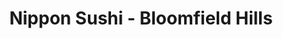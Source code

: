 ---
layout: place
title: "Nippon Sushi - Bloomfield Hills"
permalink: /michigan/bloomfield-hills/nippon-sushi-bloomfield-hills.html
stateAbbr: MI
stateName: Michigan
cityName: Bloomfield Hills
seo:
  name: "Nippon Sushi - Bloomfield Hills"
  type: Restaurant
  links: https://www.nipponsushibar.com/
description: "Nippon Sushi - Bloomfield Hills serves delicious sushi in Bloomfield Hills, Michigan. Try fresh Japanese dishes for a great dining experience. Available for takeout, delivery, lunch, and dinner."
place_id: ChIJwWjT3N2-JIgRBU4IE7IuVs0
photos:
  - name: >-
      places/ChIJwWjT3N2-JIgRBU4IE7IuVs0/photos/AeeoHcL_AO7Z7c5IxjBgck3qkP-nrQxoJYKTElToTti2TsGYRV0av2G4hBbXi2yeV9a5CSvP-6xTl45nHg37ELqpDTFQqlAaS3VvbGmgBoQBv52qFxcp6Kqwj41EWfpo6JbHci2PS95Mxk5Ow6DeSKA-GKtyElNg-lozP9rf2rPb9XyCn_lqdCnkTJ0qg9cnuYQGxRQWxa5hl359VBqm5h-woIdMPudkzAc9dJDnpGMeGj-OISUpzBc3aZMxjAi3lWJBNAXixvj2GPtNMikgiq-mrFlcDoPqkDf0R68Id0sVFjPT_A
    widthPx: 1080
    heightPx: 1080
    authorAttributions:
      - displayName: Nippon Sushi - Bloomfield Hills
        uri: https://maps.google.com/maps/contrib/117104029655858964763
        photoUri: >-
          https://lh3.googleusercontent.com/a-/ALV-UjVI6OqpRvJ2XeWnLrLhnCHssZGb6STWsk5gtiu5MUWZS_qNfhTJ=s100-p-k-no-mo
    flagContentUri: >-
      https://www.google.com/local/imagery/report/?cb_client=maps_api_places.places_api&image_key=!1e10!2sAF1QipN7kW8Ip2WJFcV3aCgPAqGoQW59VPITe56j-2XW&hl=en-US
    googleMapsUri: >-
      https://www.google.com/maps/place//data=!3m4!1e2!3m2!1sAF1QipN7kW8Ip2WJFcV3aCgPAqGoQW59VPITe56j-2XW!2e10!4m2!3m1!1s0x8824bedddcd368c1:0xcd562eb213084e05
  - name: >-
      places/ChIJwWjT3N2-JIgRBU4IE7IuVs0/photos/AeeoHcLBWw6dKqdh6g4WTrZpodAz_UlfzyJrPYqCyhSX_1NbHwPaUGzOGZEu02_4yUSmS2RPcB8NYjjcWJGZFmSZ3iT_Bw7ubxOSZOMV7OKB20o-gqIBW2RQPJPmp86w8sWOP0kNazkhql02kfc5C8C3c8urBTotaNwzZdPBifofA4cYkJVNubvo9GPhYWlNZsrqowzajpVMJP9AFw9DjueLT2QPTVacfyF8Xidejq4n0jmcMXpPLw3CTkJ3BmJiN6RyAR17RV2WnCiQxSbLLyS0b38dEK5XaTI1SCbPzxurjyA8sg
    widthPx: 4800
    heightPx: 3201
    authorAttributions:
      - displayName: Nippon Sushi - Bloomfield Hills
        uri: https://maps.google.com/maps/contrib/117104029655858964763
        photoUri: >-
          https://lh3.googleusercontent.com/a-/ALV-UjVI6OqpRvJ2XeWnLrLhnCHssZGb6STWsk5gtiu5MUWZS_qNfhTJ=s100-p-k-no-mo
    flagContentUri: >-
      https://www.google.com/local/imagery/report/?cb_client=maps_api_places.places_api&image_key=!1e10!2sAF1QipMeHldCo-LtbrBmvhvGdTbvffgQfflGYzH6enFh&hl=en-US
    googleMapsUri: >-
      https://www.google.com/maps/place//data=!3m4!1e2!3m2!1sAF1QipMeHldCo-LtbrBmvhvGdTbvffgQfflGYzH6enFh!2e10!4m2!3m1!1s0x8824bedddcd368c1:0xcd562eb213084e05
  - name: >-
      places/ChIJwWjT3N2-JIgRBU4IE7IuVs0/photos/AeeoHcL2Rn4yd134zg_wDGhhjHgQyfsyhlyM0JxcXiEfFrdi7fSneEf7fYDRJwFn7WzH8_WqcNDHW3zyfBmcGbjqpj3JeqBg3YT9Sl5uo5ovqqX55--OlYuIUWLYeMn2IohdDU2IF-5hga_hO6kRicIBJb0asGYO_W8Kg1aIwcl-v087jfOzx0eYjW3H_jdEw9gmBhnSkmqutT0X2dtbeP3FF-zhYAGabYGrFv2nCQmNGzdGxkkz6ZoAAX1bgTIBj3DDParDmdRrbGDdT_0yNdcJZGJNzXL4-MkKcDpTO00rWfY2Gw
    widthPx: 1080
    heightPx: 1080
    authorAttributions:
      - displayName: Nippon Sushi - Bloomfield Hills
        uri: https://maps.google.com/maps/contrib/117104029655858964763
        photoUri: >-
          https://lh3.googleusercontent.com/a-/ALV-UjVI6OqpRvJ2XeWnLrLhnCHssZGb6STWsk5gtiu5MUWZS_qNfhTJ=s100-p-k-no-mo
    flagContentUri: >-
      https://www.google.com/local/imagery/report/?cb_client=maps_api_places.places_api&image_key=!1e10!2sAF1QipPAbTon32SYhNTReYJKvZm4wVxGHmhv2p25r76s&hl=en-US
    googleMapsUri: >-
      https://www.google.com/maps/place//data=!3m4!1e2!3m2!1sAF1QipPAbTon32SYhNTReYJKvZm4wVxGHmhv2p25r76s!2e10!4m2!3m1!1s0x8824bedddcd368c1:0xcd562eb213084e05
  - name: >-
      places/ChIJwWjT3N2-JIgRBU4IE7IuVs0/photos/AeeoHcI7lms3Y_7lu2NJ5cVHSSxxmFdiohyKF8hM1yC-zGTCEDEcagWnKcGPxGOHodArvyJI6ib-WiP0LyKdx5Ss8JRWKkq894iI59FnR1L0r8OyB7zmE934sS84sA9OphxKdTmGVVVAFh2bVDcoLSkCaep0cPlbxNHy6CE4lE1ZDq9pphM6Jk1UCah3Q5WxhioAJdAJ8AUw7Lz4MRh8Gx4gJ-hjqG5cQywoJK1VHneMQ_jEMySXLkHOQKvfnsd9GAcGBjLw77Hkb_-YBO4J2f3tohLb9m_U-InWl3PVTEPbsvWtUA
    widthPx: 4800
    heightPx: 3201
    authorAttributions:
      - displayName: Nippon Sushi - Bloomfield Hills
        uri: https://maps.google.com/maps/contrib/117104029655858964763
        photoUri: >-
          https://lh3.googleusercontent.com/a-/ALV-UjVI6OqpRvJ2XeWnLrLhnCHssZGb6STWsk5gtiu5MUWZS_qNfhTJ=s100-p-k-no-mo
    flagContentUri: >-
      https://www.google.com/local/imagery/report/?cb_client=maps_api_places.places_api&image_key=!1e10!2sAF1QipNNx6n5cztrvKj2bkCTwxa0r6qyuhezYmCYCReK&hl=en-US
    googleMapsUri: >-
      https://www.google.com/maps/place//data=!3m4!1e2!3m2!1sAF1QipNNx6n5cztrvKj2bkCTwxa0r6qyuhezYmCYCReK!2e10!4m2!3m1!1s0x8824bedddcd368c1:0xcd562eb213084e05
  - name: >-
      places/ChIJwWjT3N2-JIgRBU4IE7IuVs0/photos/AeeoHcIbqec6QQ44FVT4aWeL4PyKn7wRvrRAQscI7F9Z7dgsMV57OvK-AwYqMlom2T4cPe4HfqQwyIv3T0CX_4q24ysTCex8piXRBIofPh6rQgWBS7mReL8nYAVVPZZQfMuqCtBXhiQWh2rhFDTm_G3-LVbN8ZkqTpbkvE2Jy8dnJLzr6EWfaxUvL153aH2ZFg4ecLh_J2vOySn-VEbqkyfRJdJrNYWOQYqe77TZVZX0w-5Cp_1nduf_oppS1E02944aT_WIowzyqRFGJ553Px1FiSE7XeKjyQHuElI4GywUt1Y9rQ
    widthPx: 1080
    heightPx: 1080
    authorAttributions:
      - displayName: Nippon Sushi - Bloomfield Hills
        uri: https://maps.google.com/maps/contrib/117104029655858964763
        photoUri: >-
          https://lh3.googleusercontent.com/a-/ALV-UjVI6OqpRvJ2XeWnLrLhnCHssZGb6STWsk5gtiu5MUWZS_qNfhTJ=s100-p-k-no-mo
    flagContentUri: >-
      https://www.google.com/local/imagery/report/?cb_client=maps_api_places.places_api&image_key=!1e10!2sAF1QipP6F3Zb_z_sHX2sROeiqO6T0kXtgjaJ0qWnpTMg&hl=en-US
    googleMapsUri: >-
      https://www.google.com/maps/place//data=!3m4!1e2!3m2!1sAF1QipP6F3Zb_z_sHX2sROeiqO6T0kXtgjaJ0qWnpTMg!2e10!4m2!3m1!1s0x8824bedddcd368c1:0xcd562eb213084e05
  - name: >-
      places/ChIJwWjT3N2-JIgRBU4IE7IuVs0/photos/AeeoHcIf7fZdWLHmlzR28b7PGZBjR56rfNMw1ATSHLMnAg2LBy_thbecEzjNAR-FpGmMbJT_QPpJ8byu1ex4Uz9J9S0-QNBczXC7Suvm30lEepQVZSS71zxSng57_ffO4VsxH3r0GQw17C4-QgpSJKeoFf22_FFA0AdzJ2Kc7PS7fawZG3yAD-nrMw0-ZNBmYMtrVHWKYWsHcCP4mClND63PT2Sq_ZutDcxBeg4hnYgkUbLwQmISStv4MUcehnqo-bDgZFnWsebUJPqFJuwHRfw3JLElqyn_5NIvP_3apXhQDIwvCQ
    widthPx: 1080
    heightPx: 1080
    authorAttributions:
      - displayName: Nippon Sushi - Bloomfield Hills
        uri: https://maps.google.com/maps/contrib/117104029655858964763
        photoUri: >-
          https://lh3.googleusercontent.com/a-/ALV-UjVI6OqpRvJ2XeWnLrLhnCHssZGb6STWsk5gtiu5MUWZS_qNfhTJ=s100-p-k-no-mo
    flagContentUri: >-
      https://www.google.com/local/imagery/report/?cb_client=maps_api_places.places_api&image_key=!1e10!2sAF1QipO-_xNmR2TbvTRHgTcmRJnm4nQMeQ_R6urOBoBc&hl=en-US
    googleMapsUri: >-
      https://www.google.com/maps/place//data=!3m4!1e2!3m2!1sAF1QipO-_xNmR2TbvTRHgTcmRJnm4nQMeQ_R6urOBoBc!2e10!4m2!3m1!1s0x8824bedddcd368c1:0xcd562eb213084e05
  - name: >-
      places/ChIJwWjT3N2-JIgRBU4IE7IuVs0/photos/AeeoHcL6RZGwCScuj7fQwc2rcJ7pu1EuM_vTzXqQStpVGwo-QdRZZoojd2BVZpjuexaWoFH3aSXZ2juXuozVpWcPSlE7DbwMncQOTnKtbuPmXCAY4IkhlWk5vfjWcoe5VtnjcQhGBAcVM_0NM8mKHgPvRrZFl4b5A7zSOx64WYXZg5rxan6FUJS2eH-wuhorjGzzCwu5QE8RV6JQhimvYPVGEciDvUqZgLcoqMkJhM-dZa6QnVUOLMWx50NVys3TzVHlNtnnTGrh1ONF67cragRtxCcoWfnK0IqHVfJondfmls4fZw
    widthPx: 1080
    heightPx: 1080
    authorAttributions:
      - displayName: Nippon Sushi - Bloomfield Hills
        uri: https://maps.google.com/maps/contrib/117104029655858964763
        photoUri: >-
          https://lh3.googleusercontent.com/a-/ALV-UjVI6OqpRvJ2XeWnLrLhnCHssZGb6STWsk5gtiu5MUWZS_qNfhTJ=s100-p-k-no-mo
    flagContentUri: >-
      https://www.google.com/local/imagery/report/?cb_client=maps_api_places.places_api&image_key=!1e10!2sAF1QipOIfM8dZ93uf7qBJjVYU6Mmhy8i_0NdGbEImFTC&hl=en-US
    googleMapsUri: >-
      https://www.google.com/maps/place//data=!3m4!1e2!3m2!1sAF1QipOIfM8dZ93uf7qBJjVYU6Mmhy8i_0NdGbEImFTC!2e10!4m2!3m1!1s0x8824bedddcd368c1:0xcd562eb213084e05
  - name: >-
      places/ChIJwWjT3N2-JIgRBU4IE7IuVs0/photos/AeeoHcJq9mmeIF8i3p1at0JOOxblUKZSH9DZ5AQvciv6XlXrc0z-rb4yHgCWGG5x2zQI55tlGEjq7BuiUOfWrogNf3W2Ky_-R2dhumNib5nYiHz_hIZ5eijSWlxtPqqGJIjyIQkFCM2bKv92oE8p6tw7f3X9h-htBzUWR1ROn1hNLiqlv9LuUh-9vpYEVo_mGx9P-UYvD-M5ULdg45scwEN2a5EzhH3AA_EOY1ew7WgeHlai9J7mswhUs_GeuUvsjs9V5LvQBqsXM7faBFOI2lQ6FYmb8g-BW_nQ0n0ADCPMefvzEA
    widthPx: 1080
    heightPx: 1080
    authorAttributions:
      - displayName: Nippon Sushi - Bloomfield Hills
        uri: https://maps.google.com/maps/contrib/117104029655858964763
        photoUri: >-
          https://lh3.googleusercontent.com/a-/ALV-UjVI6OqpRvJ2XeWnLrLhnCHssZGb6STWsk5gtiu5MUWZS_qNfhTJ=s100-p-k-no-mo
    flagContentUri: >-
      https://www.google.com/local/imagery/report/?cb_client=maps_api_places.places_api&image_key=!1e10!2sAF1QipPiv0ZcyK_vm0-BzfjQAOiPgtdldOZqvpxIho4N&hl=en-US
    googleMapsUri: >-
      https://www.google.com/maps/place//data=!3m4!1e2!3m2!1sAF1QipPiv0ZcyK_vm0-BzfjQAOiPgtdldOZqvpxIho4N!2e10!4m2!3m1!1s0x8824bedddcd368c1:0xcd562eb213084e05
  - name: >-
      places/ChIJwWjT3N2-JIgRBU4IE7IuVs0/photos/AeeoHcLhDXP1DqUiIH33_LnpVFFGxtc7td_SzKjlV9_xGU4laxvAgnSamgIem6B15NRG0ZJ7XAlFu4mFsB-QEPJDDajFX_oc4_YFIVYKkWn0-qkmlV4M-6_GWzQfIr-fUzEijPPVJlG3ngpde2QmfYs4K-oiLkPc5HYTe4t1E1NAvbioW0zR_R_PqRtqZlikYZBnOrRECefJLBh2A5y8qGxVUDCx4eTy4MnyjLMyoB9_JxRemTq96-4cB79MXp4z1KJgl8bmOx-MQ3ME0uccLyO0CrS_js01Khg2aqmWTbvWCyVwZXB9D4thE0LfwV03RhmH9HA1404ujtxTUt3k7KO6PkMzJ_baLIcSN3pCFDUVs0fKLi9199mB6qUU2q9EReEXCAKslFJkh7VS9M17dGUllZ4pS8I4gJuYq6zQKfX3eRPfPA
    widthPx: 4000
    heightPx: 3000
    authorAttributions:
      - displayName: s v
        uri: https://maps.google.com/maps/contrib/112128950703809886609
        photoUri: >-
          https://lh3.googleusercontent.com/a-/ALV-UjUhDuxOCDCBizBzwbZyAI8OWVPyvEphk5AOQV6jt_8C6WlE9fFt=s100-p-k-no-mo
    flagContentUri: >-
      https://www.google.com/local/imagery/report/?cb_client=maps_api_places.places_api&image_key=!1e10!2sCIHM0ogKEICAgIDEhJrqRQ&hl=en-US
    googleMapsUri: >-
      https://www.google.com/maps/place//data=!3m4!1e2!3m2!1sCIHM0ogKEICAgIDEhJrqRQ!2e10!4m2!3m1!1s0x8824bedddcd368c1:0xcd562eb213084e05
  - name: >-
      places/ChIJwWjT3N2-JIgRBU4IE7IuVs0/photos/AeeoHcKpei3AWyVfrTj7WRcgpRIGgwoV-XYf0WAAzu1epqZvtre82xXgW1cmdZ9-qRssWb9UGokRRaslUeJBGO4ScG_1cnNlY8AvMPd81YEomx5Hqqqhp_n1SPx_p_k-gaDRrZein94giYk1Hw8kYwFoDVJCT8BBlbCw7DjrzN-bZ3orE8OVFg9dc9wKKiwZiHYNPQQ3Zttkcu_2j0SvFYq4qDXeLnlhiRZ3AqJnFabFEO5ea5ybKAV1Nxdk9APmEcIU3vM3PoIhpvR8BApCZR1j1Sl_L2Fx5czDDwQdcgAK63coFw
    widthPx: 1080
    heightPx: 1080
    authorAttributions:
      - displayName: Nippon Sushi - Bloomfield Hills
        uri: https://maps.google.com/maps/contrib/117104029655858964763
        photoUri: >-
          https://lh3.googleusercontent.com/a-/ALV-UjVI6OqpRvJ2XeWnLrLhnCHssZGb6STWsk5gtiu5MUWZS_qNfhTJ=s100-p-k-no-mo
    flagContentUri: >-
      https://www.google.com/local/imagery/report/?cb_client=maps_api_places.places_api&image_key=!1e10!2sAF1QipN0sk-Kb4Zyqfo2GdKctnzxWtZLIOyetKD5Hstq&hl=en-US
    googleMapsUri: >-
      https://www.google.com/maps/place//data=!3m4!1e2!3m2!1sAF1QipN0sk-Kb4Zyqfo2GdKctnzxWtZLIOyetKD5Hstq!2e10!4m2!3m1!1s0x8824bedddcd368c1:0xcd562eb213084e05
address: 2079 S Telegraph Rd, Bloomfield Hills, MI 48302, USA
street: 2079 S Telegraph Rd
city: Bloomfield Hills
state: MI
zip: '48302'
country: USA
neighborhood: null
latitude: '42.608879'
longitude: '-83.299774'
accessibility_options:
  wheelchairAccessibleParking: true
  wheelchairAccessibleEntrance: true
  wheelchairAccessibleRestroom: true
  wheelchairAccessibleSeating: true
business_status: OPERATIONAL
name: Nippon Sushi - Bloomfield Hills
google_maps_links:
  directionsUri: >-
    https://www.google.com/maps/dir//''/data=!4m7!4m6!1m1!4e2!1m2!1m1!1s0x8824bedddcd368c1:0xcd562eb213084e05!3e0
  placeUri: https://maps.google.com/?cid=14796064968130711045
  writeAReviewUri: >-
    https://www.google.com/maps/place//data=!4m3!3m2!1s0x8824bedddcd368c1:0xcd562eb213084e05!12e1
  reviewsUri: >-
    https://www.google.com/maps/place//data=!4m4!3m3!1s0x8824bedddcd368c1:0xcd562eb213084e05!9m1!1b1
  photosUri: >-
    https://www.google.com/maps/place//data=!4m3!3m2!1s0x8824bedddcd368c1:0xcd562eb213084e05!10e5
primary_type: Sushi Restaurant
opening_hours:
  regular: null
  current: null
secondary_opening_hours:
  regular:
    weekdayDescriptions: null
    type: null
  current:
    weekdayDescriptions: null
    type: null
phone: (248) 481-9581
price_level: PRICE_LEVEL_MODERATE
price_range: $20 &ndash; $30
rating: '4.4'
rating_count: 0
website: https://www.nipponsushibar.com/
reviews:
  - name: >-
      places/ChIJwWjT3N2-JIgRBU4IE7IuVs0/reviews/ChdDSUhNMG9nS0VJQ0FnSURaeFlXS29BRRAB
    relativePublishTimeDescription: a year ago
    rating: 5
    text:
      text: >-
        Not sure if Nippon Sushi is a chain, but it has that vibe. Really
        enjoyed our rolls, nonetheless. I recommend the spicy salmon and
        yellowtail with scallion, very fresh and well put together. We’ll be
        back! Oh, and the bathroom was immaculate.
      languageCode: en
    originalText:
      text: >-
        Not sure if Nippon Sushi is a chain, but it has that vibe. Really
        enjoyed our rolls, nonetheless. I recommend the spicy salmon and
        yellowtail with scallion, very fresh and well put together. We’ll be
        back! Oh, and the bathroom was immaculate.
      languageCode: en
    authorAttribution:
      displayName: Amanda Kilroe
      uri: https://www.google.com/maps/contrib/106893839338849213454/reviews
      photoUri: >-
        https://lh3.googleusercontent.com/a-/ALV-UjU8uYSdrJZ_hxlOiGHj2PKV5uyGCsr10jUopdBrGDQniY3QM3E=s128-c0x00000000-cc-rp-mo-ba6
    publishTime: '2023-10-05T01:11:16.519569Z'
    flagContentUri: >-
      https://www.google.com/local/review/rap/report?postId=ChdDSUhNMG9nS0VJQ0FnSURaeFlXS29BRRAB&d=17924085&t=1
    googleMapsUri: >-
      https://www.google.com/maps/reviews/data=!4m6!14m5!1m4!2m3!1sChdDSUhNMG9nS0VJQ0FnSURaeFlXS29BRRAB!2m1!1s0x8824bedddcd368c1:0xcd562eb213084e05
  - name: >-
      places/ChIJwWjT3N2-JIgRBU4IE7IuVs0/reviews/ChdDSUhNMG9nS0VJQ0FnSUQxNG9YTWdRRRAB
    relativePublishTimeDescription: a year ago
    rating: 3
    text:
      text: >-
        This is truly a nice above average restaurant as far as decor, food,
        etc.


        Sushi I am not a fan, but a very special friend of mine this was a
        special occasion - so we went. As the stars I rated, the atmosphere is
        good. Service pretty good (not 5 star though), and even though I had no
        opinion on sushi, I graded based on what my friend thought. Food was
        absolutely 5 stars. Everything prepared perfectly. Tasty. And the food
        presentation is way above average.


        Now I will explain how they fell to only a three star rating: PRICES. I
        fully understand about prices have risen in restaurants. I also
        understand sushi restaurants charge more, not just because of fresh fish
        but probably the  pay extended to the amazing chefs that have such
        talent putting these dishes together. The art of it.


        Quite a few other reviews mentioned the prices but I took them lightly
        just figuring from people that don't dine out regularly anymore, and the
        realization this restaurant is in a pretty high income area - but my
        review lost 2 stars; prices were 100% insane. You will love the food,
        bill not so much.


        2 people, I ate light, friend did order more, only ONE drink a piece.
        $130!!! (+ tip). WHEW!
      languageCode: en
    originalText:
      text: >-
        This is truly a nice above average restaurant as far as decor, food,
        etc.


        Sushi I am not a fan, but a very special friend of mine this was a
        special occasion - so we went. As the stars I rated, the atmosphere is
        good. Service pretty good (not 5 star though), and even though I had no
        opinion on sushi, I graded based on what my friend thought. Food was
        absolutely 5 stars. Everything prepared perfectly. Tasty. And the food
        presentation is way above average.


        Now I will explain how they fell to only a three star rating: PRICES. I
        fully understand about prices have risen in restaurants. I also
        understand sushi restaurants charge more, not just because of fresh fish
        but probably the  pay extended to the amazing chefs that have such
        talent putting these dishes together. The art of it.


        Quite a few other reviews mentioned the prices but I took them lightly
        just figuring from people that don't dine out regularly anymore, and the
        realization this restaurant is in a pretty high income area - but my
        review lost 2 stars; prices were 100% insane. You will love the food,
        bill not so much.


        2 people, I ate light, friend did order more, only ONE drink a piece.
        $130!!! (+ tip). WHEW!
      languageCode: en
    authorAttribution:
      displayName: Todd
      uri: https://www.google.com/maps/contrib/107703778179208929144/reviews
      photoUri: >-
        https://lh3.googleusercontent.com/a-/ALV-UjWuVlEIWlIezB3YV-SAqJLRNS06YZmrJV3C7BMAG4c6RU3D9CqR=s128-c0x00000000-cc-rp-mo-ba5
    publishTime: '2024-01-06T05:51:20.154573Z'
    flagContentUri: >-
      https://www.google.com/local/review/rap/report?postId=ChdDSUhNMG9nS0VJQ0FnSUQxNG9YTWdRRRAB&d=17924085&t=1
    googleMapsUri: >-
      https://www.google.com/maps/reviews/data=!4m6!14m5!1m4!2m3!1sChdDSUhNMG9nS0VJQ0FnSUQxNG9YTWdRRRAB!2m1!1s0x8824bedddcd368c1:0xcd562eb213084e05
  - name: >-
      places/ChIJwWjT3N2-JIgRBU4IE7IuVs0/reviews/ChZDSUhNMG9nS0VJQ0FnSUQtb1lDckhBEAE
    relativePublishTimeDescription: 2 years ago
    rating: 5
    text:
      text: >-
        I love this restaurant. I think that they have the best sushi,
        specifically the signature Alaska Roll. It melts in your mouth! Its like
        a drug! We also love the dumpling appetizers, beef and shrimp. The food
        comes out so quickly. Good, fast service. I will be a frequenter of
        Nippon.
      languageCode: en
    originalText:
      text: >-
        I love this restaurant. I think that they have the best sushi,
        specifically the signature Alaska Roll. It melts in your mouth! Its like
        a drug! We also love the dumpling appetizers, beef and shrimp. The food
        comes out so quickly. Good, fast service. I will be a frequenter of
        Nippon.
      languageCode: en
    authorAttribution:
      displayName: Taylor Levi
      uri: https://www.google.com/maps/contrib/107234545833186141246/reviews
      photoUri: >-
        https://lh3.googleusercontent.com/a-/ALV-UjWadnigzGVPLGlvL6Vn69wXXW7h3TpBCAfej2kjZSHW5OOzlPM=s128-c0x00000000-cc-rp-mo
    publishTime: '2022-12-01T16:26:42.440454Z'
    flagContentUri: >-
      https://www.google.com/local/review/rap/report?postId=ChZDSUhNMG9nS0VJQ0FnSUQtb1lDckhBEAE&d=17924085&t=1
    googleMapsUri: >-
      https://www.google.com/maps/reviews/data=!4m6!14m5!1m4!2m3!1sChZDSUhNMG9nS0VJQ0FnSUQtb1lDckhBEAE!2m1!1s0x8824bedddcd368c1:0xcd562eb213084e05
  - name: >-
      places/ChIJwWjT3N2-JIgRBU4IE7IuVs0/reviews/ChZDSUhNMG9nS0VJQ0FnSUN4a2NLMkdBEAE
    relativePublishTimeDescription: a year ago
    rating: 3
    text:
      text: >-
        Food was really good and service was alright.  The spicy garlic edamame
        was really good! My only complaint is typically sushi places will
        provide soup and salad when you get multiple rolls and they do not. I
        did really want salad so I got it and it was good and really big but it
        made the meal even pricier. I would maybe come back after trying some
        other local sushi places.
      languageCode: en
    originalText:
      text: >-
        Food was really good and service was alright.  The spicy garlic edamame
        was really good! My only complaint is typically sushi places will
        provide soup and salad when you get multiple rolls and they do not. I
        did really want salad so I got it and it was good and really big but it
        made the meal even pricier. I would maybe come back after trying some
        other local sushi places.
      languageCode: en
    authorAttribution:
      displayName: Natalie Garr
      uri: https://www.google.com/maps/contrib/105339952269994139574/reviews
      photoUri: >-
        https://lh3.googleusercontent.com/a-/ALV-UjVrvmQ_38L52PpGmgH1Kgx5gQgi6ORazpyriDQ5EXH_EloNGHk=s128-c0x00000000-cc-rp-mo-ba4
    publishTime: '2023-05-19T15:25:00.098422Z'
    flagContentUri: >-
      https://www.google.com/local/review/rap/report?postId=ChZDSUhNMG9nS0VJQ0FnSUN4a2NLMkdBEAE&d=17924085&t=1
    googleMapsUri: >-
      https://www.google.com/maps/reviews/data=!4m6!14m5!1m4!2m3!1sChZDSUhNMG9nS0VJQ0FnSUN4a2NLMkdBEAE!2m1!1s0x8824bedddcd368c1:0xcd562eb213084e05
  - name: >-
      places/ChIJwWjT3N2-JIgRBU4IE7IuVs0/reviews/ChdDSUhNMG9nS0VJQ0FnSUQwOHZiVnFRRRAB
    relativePublishTimeDescription: 5 years ago
    rating: 4
    text:
      text: >-
        My first time there but I was very pleased with my visit. I took my son
        with me and we ordered the calamari for appetizer and many rolls to have
        for lunch. All our orders tasted great and were well prepared. The
        service was very good and the place was clean and brightly lit.
      languageCode: en
    originalText:
      text: >-
        My first time there but I was very pleased with my visit. I took my son
        with me and we ordered the calamari for appetizer and many rolls to have
        for lunch. All our orders tasted great and were well prepared. The
        service was very good and the place was clean and brightly lit.
      languageCode: en
    authorAttribution:
      displayName: Naseer AbdulNour
      uri: https://www.google.com/maps/contrib/112963339005130086419/reviews
      photoUri: >-
        https://lh3.googleusercontent.com/a-/ALV-UjVJJzU72Re3qqUJOTphuqP9FHHari1uWhq3QAgfqZrFH6uyv3mZ=s128-c0x00000000-cc-rp-mo-ba4
    publishTime: '2019-10-30T23:59:00.225664Z'
    flagContentUri: >-
      https://www.google.com/local/review/rap/report?postId=ChdDSUhNMG9nS0VJQ0FnSUQwOHZiVnFRRRAB&d=17924085&t=1
    googleMapsUri: >-
      https://www.google.com/maps/reviews/data=!4m6!14m5!1m4!2m3!1sChdDSUhNMG9nS0VJQ0FnSUQwOHZiVnFRRRAB!2m1!1s0x8824bedddcd368c1:0xcd562eb213084e05
parking_options:
  freeParkingLot: true
  freeStreetParking: true
  valetParking: false
payment_options:
  acceptsCreditCards: true
  acceptsDebitCards: true
  acceptsCashOnly: false
  acceptsNfc: true
allow_dogs: null
curbside_pickup: true
delivery: true
dine_in: true
good_for_children: true
good_for_groups: true
good_for_sports: false
live_music: false
menu_for_children: false
outdoor_seating: false
reservable: true
restroom: true
serves_beer: true
serves_breakfast: false
serves_brunch: false
serves_cocktails: true
serves_coffee: null
serves_dinner: true
serves_dessert: true
serves_lunch: true
serves_vegetarian_food: true
serves_wine: true
takeout: true
update_category: essentials
summary: null

---